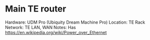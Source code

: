 # Main TE router

Hardware: UDM Pro (Ubiquity Dream Machine Pro)
Location: TE Rack
Network: TE LAN, WAN
Notes: Has https://en.wikipedia.org/wiki/Power_over_Ethernet